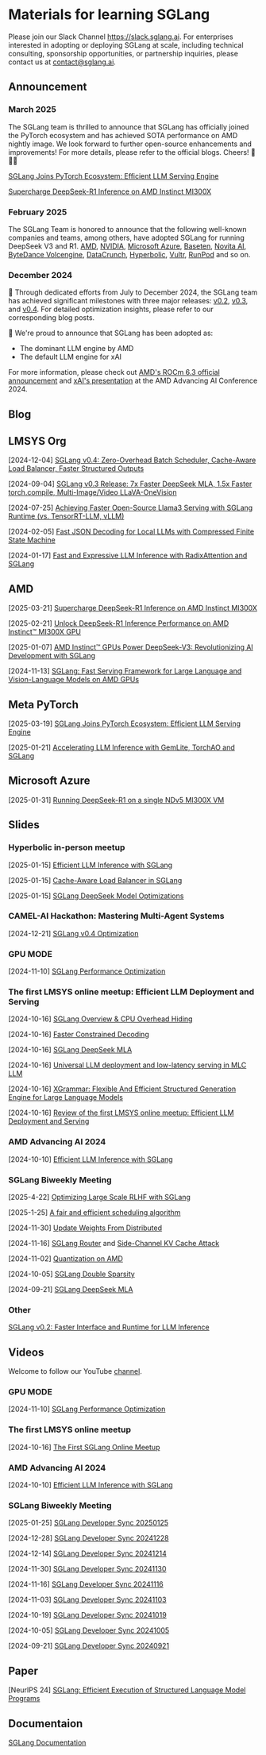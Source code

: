 # Materials for learning SGLang

Please join our Slack Channel https://slack.sglang.ai. For enterprises interested in adopting or deploying SGLang at scale, including technical consulting, sponsorship opportunities, or partnership inquiries, please contact us at contact@sglang.ai.

## Announcement

### March 2025

The SGLang team is thrilled to announce that SGLang has officially joined the PyTorch ecosystem and has achieved SOTA performance on AMD nightly image. We look forward to further open-source enhancements and improvements! For more details, please refer to the official blogs. Cheers! 🚀🚀🚀

[SGLang Joins PyTorch Ecosystem: Efficient LLM Serving Engine](https://pytorch.org/blog/sglang-joins-pytorch)

[Supercharge DeepSeek-R1 Inference on AMD Instinct MI300X](https://rocm.blogs.amd.com/artificial-intelligence/DeepSeekR1-Part2/README.html)

### February 2025
The SGLang Team is honored to announce that the following well-known companies and teams, among others, have adopted SGLang for running DeepSeek V3 and R1.
[AMD](https://www.amd.com/en/developer/resources/technical-articles/amd-instinct-gpus-power-deepseek-v3-revolutionizing-ai-development-with-sglang.html), [NVIDIA](https://build.nvidia.com/deepseek-ai/deepseek-r1/modelcard), [Microsoft Azure](https://techcommunity.microsoft.com/blog/azurehighperformancecomputingblog/running-deepseek-r1-on-a-single-ndv5-mi300x-vm/4372726), [Baseten](https://www.baseten.co/library/deepseek-v3/), [Novita AI](https://openrouter.ai/deepseek/deepseek-chat), [ByteDance Volcengine](https://mp.weixin.qq.com/s/0BItMZq7ZQwXpxYmfljvCA), [DataCrunch](https://datacrunch.io/blog/deploy-deepseek-r1-on-8x-nvidia-h200), [Hyperbolic](https://x.com/zjasper666/status/1872657228676895185), [Vultr](https://docs.vultr.com/how-to-deploy-deepseek-v3-large-language-model-llm-using-sglang), [RunPod](https://blog.runpod.io/whats-new-for-serverless-llm-usage-in-runpod-in-2025/) and so on.

### December 2024
🎉 Through dedicated efforts from July to December 2024, the SGLang team has achieved significant milestones with three major releases: [v0.2](https://lmsys.org/blog/2024-07-25-sglang-llama3/), [v0.3](https://lmsys.org/blog/2024-09-04-sglang-v0-3/), and [v0.4](https://lmsys.org/blog/2024-12-04-sglang-v0-4/). For detailed optimization insights, please refer to our corresponding blog posts.

🚀 We're proud to announce that SGLang has been adopted as:
- The dominant LLM engine by AMD
- The default LLM engine for xAI

For more information, please check out [AMD's ROCm 6.3 official announcement](https://community.amd.com/t5/ai/unlocking-new-horizons-in-ai-and-hpc-with-the-release-of-amd/ba-p/726434) and [xAI's presentation](https://www.amd.com/en/developer/resources/advancing-ai/developer-sessions.html) at the AMD Advancing AI Conference 2024.

## Blog

## LMSYS Org

[2024-12-04] [SGLang v0.4: Zero-Overhead Batch Scheduler, Cache-Aware Load Balancer, Faster Structured Outputs](https://lmsys.org/blog/2024-12-04-sglang-v0-4/)

[2024-09-04] [SGLang v0.3 Release: 7x Faster DeepSeek MLA, 1.5x Faster torch.compile, Multi-Image/Video LLaVA-OneVision](https://lmsys.org/blog/2024-09-04-sglang-v0-3/)

[2024-07-25] [Achieving Faster Open-Source Llama3 Serving with SGLang Runtime (vs. TensorRT-LLM, vLLM)](https://lmsys.org/blog/2024-07-25-sglang-llama3/)

[2024-02-05] [Fast JSON Decoding for Local LLMs with Compressed Finite State Machine](https://lmsys.org/blog/2024-02-05-compressed-fsm/)

[2024-01-17] [Fast and Expressive LLM Inference with RadixAttention and SGLang](https://lmsys.org/blog/2024-01-17-sglang/)

## AMD

[2025-03-21] [Supercharge DeepSeek-R1 Inference on AMD Instinct MI300X](https://rocm.blogs.amd.com/artificial-intelligence/DeepSeekR1-Part2/README.html)

[2025-02-21] [Unlock DeepSeek-R1 Inference Performance on AMD Instinct™ MI300X GPU](https://rocm.blogs.amd.com/artificial-intelligence/DeepSeekR1_Perf/README.html)

[2025-01-07] [AMD Instinct™ GPUs Power DeepSeek-V3: Revolutionizing AI Development with SGLang](https://www.amd.com/en/developer/resources/technical-articles/amd-instinct-gpus-power-deepseek-v3-revolutionizing-ai-development-with-sglang.html)

[2024-11-13] [SGLang: Fast Serving Framework for Large Language and Vision-Language Models on AMD GPUs](https://rocm.blogs.amd.com/artificial-intelligence/sglang/README.html)

## Meta PyTorch

[2025-03-19] [SGLang Joins PyTorch Ecosystem: Efficient LLM Serving Engine](https://pytorch.org/blog/sglang-joins-pytorch)

[2025-01-21] [Accelerating LLM Inference with GemLite, TorchAO and SGLang](https://pytorch.org/blog/accelerating-llm-inference/)

## Microsoft Azure

[2025-01-31] [Running DeepSeek-R1 on a single NDv5 MI300X VM](https://techcommunity.microsoft.com/blog/azurehighperformancecomputingblog/running-deepseek-r1-on-a-single-ndv5-mi300x-vm/4372726)

## Slides

### Hyperbolic in-person meetup

[2025-01-15] [Efficient LLM Inference with SGLang](https://gamma.app/docs/Hyperbolic-SGLang-Meet-Up-d539eo3jb9yna29?mode=doc)

[2025-01-15] [Cache-Aware Load Balancer in SGLang](slides/sglang-router.pdf)

[2025-01-15] [SGLang DeepSeek Model Optimizations](slides/sglang_deepseek_model_optimizations.pdf)

### CAMEL-AI Hackathon: Mastering Multi-Agent Systems

[2024-12-21] [SGLang v0.4 Optimization](https://gamma.app/docs/SGLang-v04-Optimization-6x6pml7351oy58r?mode=doc)

### GPU MODE

[2024-11-10] [SGLang Performance Optimization](slides/SGLang-Performance-Optimization-YinengZhang.pdf)

### The first LMSYS online meetup: Efficient LLM Deployment and Serving

[2024-10-16] [SGLang Overview & CPU Overhead Hiding](slides/lmsys_1st_meetup_sglang.pdf)

[2024-10-16] [Faster Constrained Decoding](slides/lmsys_1st_meetup_constrained_decoding.pdf)

[2024-10-16] [SGLang DeepSeek MLA](slides/lmsys_1st_meetup_deepseek_mla.pdf)

[2024-10-16] [Universal LLM deployment and low-latency serving in MLC LLM](slides/lmsys_1st_meetup_mlcengine.pdf)

[2024-10-16] [XGrammar: Flexible And Efficient Structured Generation Engine for Large Language Models](slides/lmsys_1st_meetup_xgrammar.pdf)

[2024-10-16] [Review of the first LMSYS online meetup: Efficient LLM Deployment and Serving](blogs/Efficient%20LLM%20Deployment%20and%20Serving.md)

### AMD Advancing AI 2024

[2024-10-10] [Efficient LLM Inference with SGLang](slides/amd_dev_day_v2.pdf)

### SGLang Biweekly Meeting

[2025-4-22] [Optimizing Large Scale RLHF with SGLang](https://gamma.app/docs/Optimizing-Large-Scale-RLHF-with-SGLang-dc69w8usckezkcu)

[2025-1-25] [A fair and efficient scheduling algorithm](slides/sglang-FLPM.pdf)

[2024-11-30] [Update Weights From Distributed](slides/update-weights-from-distributed.pdf)

[2024-11-16] [SGLang Router](slides/sglang_router.pdf) and [Side-Channel KV Cache Attack](slides/Possible_Timing_Side_Channel_Of_KV_Cache.pdf)

[2024-11-02] [Quantization on AMD](slides/sglang-fp8-mxfp-quantizations.pdf)

[2024-10-05] [SGLang Double Sparsity](https://docs.google.com/presentation/d/1ibXDY7hjsk12QYcLeDpsFDYGlNvbkEF1XBgQJ-CqRDE)

[2024-09-21] [SGLang DeepSeek MLA](https://docs.google.com/presentation/d/1wB_Ul0LZwIDL47qFl64b8hVhH1_ya-1YPAPSSv0cKMs)

### Other

[SGLang v0.2: Faster Interface and Runtime for LLM Inference](slides/sglang_v0_2.pdf)

## Videos

Welcome to follow our YouTube [channel](https://www.youtube.com/@lmsys-org).

### GPU MODE

[2024-11-10] [SGLang Performance Optimization](https://www.youtube.com/watch?v=XQylGyG7yp8)

### The first LMSYS online meetup

[2024-10-16] [The First SGLang Online Meetup](https://www.youtube.com/watch?v=_mzKptPj0hE)

### AMD Advancing AI 2024

[2024-10-10] [Efficient LLM Inference with SGLang](https://www.youtube.com/watch?v=Ny4xxErgFgQ)

### SGLang Biweekly Meeting

[2025-01-25] [SGLang Developer Sync 20250125](https://www.youtube.com/watch?v=KwCrPPiRwso)

[2024-12-28] [SGLang Developer Sync 20241228](https://www.youtube.com/watch?v=mtdcxS2vIkE)

[2024-12-14] [SGLang Developer Sync 20241214](https://www.youtube.com/watch?v=zbEaV1ypm9g)

[2024-11-30] [SGLang Developer Sync 20241130](https://www.youtube.com/watch?v=CcdGb310KWU)

[2024-11-16] [SGLang Developer Sync 20241116](https://www.youtube.com/watch?v=0ka7P0IWUxY)

[2024-11-03] [SGLang Developer Sync 20241103](https://www.youtube.com/watch?v=k8Jo6-XcStM)

[2024-10-19] [SGLang Developer Sync 20241019](https://www.youtube.com/watch?v=wEUxk2WrMg8)

[2024-10-05] [SGLang Developer Sync 20241005](https://www.youtube.com/watch?v=GdLE5nd2nJo)

[2024-09-21] [SGLang Developer Sync 20240921](https://www.youtube.com/watch?v=bPtM-LLlCCU)

## Paper

[NeurIPS 24] [SGLang: Efficient Execution of Structured Language Model Programs](https://arxiv.org/abs/2312.07104)


## Documentaion

[SGLang Documentation](https://sgl-project.github.io/)
